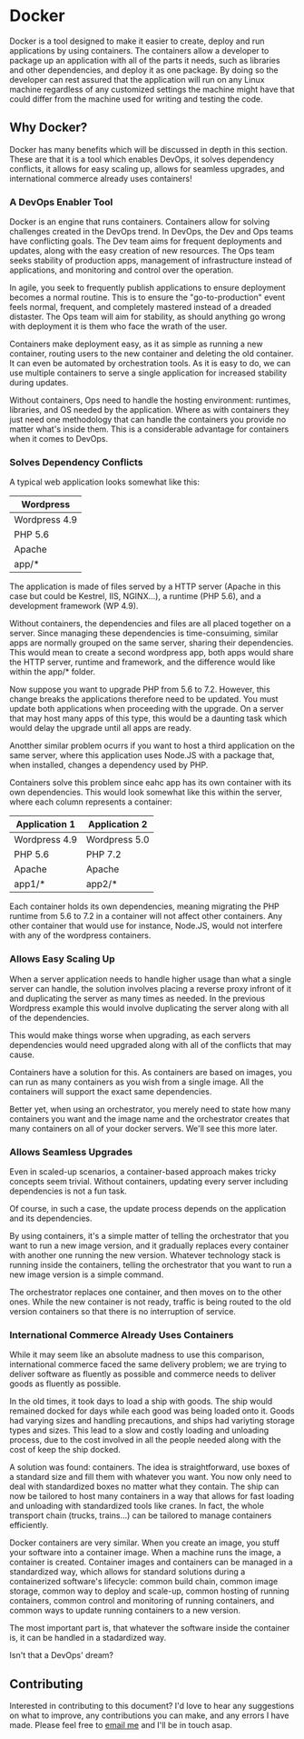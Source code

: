 # Docker

Docker is a tool designed to make it easier to create, deploy and run applications by using containers. The containers allow a developer to package up an application with all of the parts it needs, such as libraries and other dependencies, and deploy it as one package. By doing so the developer can rest assured that the application will run on any Linux machine regardless of any customized settings the machine might have that could differ from the machine used for writing and testing the code.

## Why Docker?

Docker has many benefits which will be discussed in depth in this section. These are that it is a tool which enables DevOps, it solves dependency conflicts, it allows for easy scaling up, allows for seamless upgrades, and international commerce already uses containers!

### A DevOps Enabler Tool

Docker is an engine that runs containers. Containers allow for solving challenges created in the DevOps trend. In DevOps, the Dev and Ops teams have conflicting goals. The Dev team aims for frequent deployments and updates, along with the easy creation of new resources. The Ops team seeks stability of production apps, management of infrastructure instead of applications, and monitoring and control over the operation.

In agile, you seek to frequently publish applications to ensure deployment becomes a normal routine. This is to ensure the "go-to-production" event feels normal, frequent, and completely mastered instead of a dreaded distaster. The Ops team will aim for stability, as should anything go wrong with deployment it is them who face the wrath of the user.

Containers make deployment easy, as it as simple as running a new container, routing users to the new container and deleting the old container. It can even be automated by orchestration tools. As it is easy to do, we can use multiple containers to serve a single application for increased stability during updates.

Without containers, Ops need to handle the hosting environment: runtimes, libraries, and OS needed by the application. Where as with containers they just need one methodology that can handle the containers you provide no matter what's inside them. This is a considerable advantage for containers when it comes to DevOps.

### Solves Dependency Conflicts

A typical web application looks somewhat like this:

| Wordpress         |
| ----------------- |  
| Wordpress 4.9     |
| PHP 5.6           | 
| Apache            |
| app/*             |

The application is made of files served by a HTTP server (Apache in this case but could be Kestrel, IIS, NGINX...), a runtime (PHP 5.6), and a development framework (WP 4.9).

Without containers, the dependencies and files are all placed together on a server. Since managing these dependencies is time-consuiming, similar apps are normally grouped on the same server, sharing their dependencies. This would mean to create a second wordpress app, both apps would share the HTTP server, runtime and framework, and the difference would like within the app/* folder.

Now suppose you want to upgrade PHP from 5.6 to 7.2. However, this change breaks the applications therefore need to be updated. You must update both applications when proceeding with the upgrade. On a server that may host many apps of this type, this would be a daunting task which would delay the upgrade until all apps are ready.

Anotther similar problem ocurrs if you want to host a third application on the same server, where this application uses Node.JS with a package that, when installed, changes a dependency used by PHP. 

Containers solve this problem since eahc app has its own container with its own dependencies. This would look somewhat like this within the server, where each column represents a container:

| Application 1     | Application 2   |
| ----------------- | --------------- |
| Wordpress 4.9     | Wordpress 5.0   |
| PHP 5.6           | PHP 7.2         |
| Apache            | Apache          |
| app1/*            | app2/*          |

Each container holds its own dependencies, meaning migrating the PHP runtime from 5.6 to 7.2 in a container will not affect other containers. Any other container that would use for instance, Node.JS, would not interfere with any of the wordpress containers.

### Allows Easy Scaling Up

When a server application needs to handle higher usage than what a single server can handle, the solution involves placing a reverse proxy infront of it and duplicating the server as many times as needed. In the previous Wordpress example this would involve duplicating the server along with all of the dependencies.

This would make things worse when upgrading, as each servers dependencies would need upgraded along with all of the conflicts that may cause.

Containers have a solution for this. As containers are based on images, you can run as many containers as you wish from a single image. All the containers will support the exact same dependencies.

Better yet, when using an orchestrator, you merely need to state how many containers you want and the image name and the orchestrator creates that many containers on all of your docker servers. We'll see this more later.

### Allows Seamless Upgrades

Even in scaled-up scenarios, a container-based approach makes tricky concepts seem trivial. Without containers, updating every server including dependencies is not a fun task.

Of course, in such a case, the update process depends on the application and its dependencies.

By using containers, it's a simple matter of telling the orchestrator that you want to run a new image version, and it gradually replaces every container with another one running the new version. Whatever technology stack is running inside the containers, telling the orchestrator that you want to run a new image version is a simple command.

The orchestrator replaces one container, and then moves on to the other ones. While the new container is not ready, traffic is being routed to the old version containers so that there is no interruption of service.

### International Commerce Already Uses Containers

While it may seem like an absolute madness to use this comparison, international commerce faced the same delivery problem; we are trying to deliver software as fluently as possible and commerce needs to deliver goods as fluently as possible.

In the old times, it took days to load a ship with goods. The ship would remained docked for days while each good was being loaded onto it. Goods had varying sizes and handling precautions, and ships had variyting storage types and sizes. This lead to a slow and costly loading and unloading process, due to the cost involved in all the people needed along with the cost of keep the ship docked.

A solution was found: containers. The idea is straightforward, use boxes of a standard size and fill them with whatever you want. You now only need to deal with standardized boxes no matter what they contain. The ship can now be tailored to host many containers in a way that allows for fast loading and unloading with standardized tools like cranes. In fact, the whole transport chain (trucks, trains...) can be tailored to manage containers efficiently.

Docker containers are very similar. When you create an image, you stuff your software into a container image. When a machine runs the image, a container is created. Container images and containers can be managed in a standardized way, which allows for standard solutions during a containerized software's lifecycle: common build chain, common image storage, common way to deploy and scale-up, common hosting of running containers, common control and monitoring of running containers, and common ways to update running containers to a new version.

The most important part is, that whatever the software inside the container is, it can be handled in a stadardized way. 

Isn't that a DevOps' dream?

## Contributing

Interested in contributing to this document? I'd love to hear any suggestions on what to improve, any contributions you can make, and any errors I have made. Please feel free to [email me](mailto:haydencallum4@gmail.com) and I'll be in touch asap.